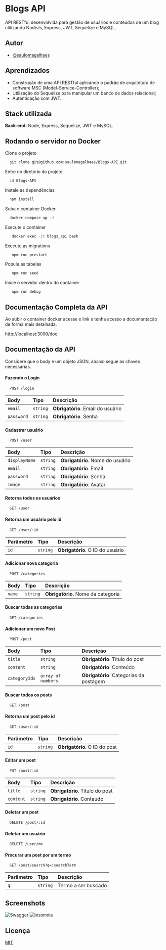 
# Blogs API

API RESTful desenvolvida para gestão de usuários e conteúdos de um blog utilizando NodeJs, Express, JWT, Sequelize e MySQL.



## Autor

- [@saulomagalhaes](https://www.linkedin.com/in/sauloam/)


## Aprendizados

- Construção de uma API RESTful aplicando o padrão de arquitetura de software MSC (Model-Service-Controller);
- Utilização do Sequelize para manipular um banco de dados relacional;
- Autenticação com JWT.

## Stack utilizada

**Back-end:** Node, Express, Sequelize, JWT e MySQL.


## Rodando o servidor no Docker

Clone o projeto

```bash
  git clone git@github.com:saulomagalhaes/Blogs-API.git
```

Entre no diretório do projeto

```bash
  cd Blogs-API
```

Instale as dependências

```bash
  npm install

```

Suba o container Docker

```bash
  docker-compose up -d
```

Execute o container

```bash
   docker exec -it blogs_api bash
```

Execute as migrations

```bash
   npm run prestart
```

Popule as tabelas

```bash
   npm run seed
```

Inicie o servidor dentro do container

```bash
   npm run debug
```


## Documentação Completa da API
Ao subir o container docker acesse o link e tenha acesso a documentação de forma mais detalhada.

[http://localhost:3000/doc](http://localhost:3000/doc)


## Documentação da API
Considere que o body é um objeto JSON, abaixo segue as chaves necessárias.

#### Fazendo o Login

```http
  POST /login
```

| Body   | Tipo       | Descrição                           |
| :---------- | :--------- | :---------------------------------- |
| `email` | `string` | **Obrigatório**. Email do usuário |
| `password` | `string` | **Obrigatório**. Senha |

#### Cadastrar usuário

```http
  POST /user
```

| Body   | Tipo       | Descrição                           |
| :---------- | :--------- | :---------------------------------- |
| `displayName` | `string` | **Obrigatório**. Nome do usuário|
| `email` | `string` | **Obrigatório**. Email |
| `password` | `string` | **Obrigatório**. Senha |
| `image` | `string` | **Obrigatório**. Avatar |

#### Retorna todos os usuários

```http
  GET /user
```

#### Retorna um usuário pelo id

```http
  GET /user/:id
```

| Parâmetro   | Tipo       | Descrição                                   |
| :---------- | :--------- | :------------------------------------------ |
| `id`      | `string` | **Obrigatório**. O ID do usuário |


#### Adicionar nova categoria

```http
  POST /categories
```

| Body   | Tipo       | Descrição                           |
| :---------- | :--------- | :---------------------------------- |
| `name` | `string` | **Obrigatório**. Nome da categoria|

#### Buscar todas as categorias

```http
  GET /categories
```

#### Adicionar um novo Post

```http
  POST /post
```

| Body   | Tipo       | Descrição                           |
| :---------- | :--------- | :---------------------------------- |
| `title` | `string` | **Obrigatório**. Título do post|
| `content` | `string` | **Obrigatório**. Conteúdo |
| `categoryIds` | `array of numbers` | **Obrigatório**. Categorias da postagem |


#### Buscar todos os posts

```http
  GET /post
```

#### Retorna um post pelo id

```http
  GET /user/:id
```

| Parâmetro   | Tipo       | Descrição                                   |
| :---------- | :--------- | :------------------------------------------ |
| `id`      | `string` | **Obrigatório**. O ID do post |


#### Editar um post

```http
  PUT /post/:id
```

| Body   | Tipo       | Descrição                           |
| :---------- | :--------- | :---------------------------------- |
| `title` | `string` | **Obrigatório**. Título do post|
| `content` | `string` | **Obrigatório**. Conteúdo |

#### Deletar um post

```http
  DELETE /post/:id
```

#### Deletar um usuário

```http
  DELETE /user/me
```

#### Procurar um post por um termo

```http
  GET /post/search?q=:searchTerm
```
| Parâmetro   | Tipo       | Descrição                                   |
| :---------- | :--------- | :------------------------------------------ |
| `q`      | `string` | Termo a ser buscado|

## Screenshots

![Swagger](https://i.pinimg.com/originals/3a/10/3e/3a103e4da42a42f90a0909f33dd5dd23.jpg)
![Insomnia](https://i.pinimg.com/originals/96/89/a0/9689a09b0d911602bd0eb380a0946843.jpg)


## Licença

[MIT](https://choosealicense.com/licenses/mit/)

